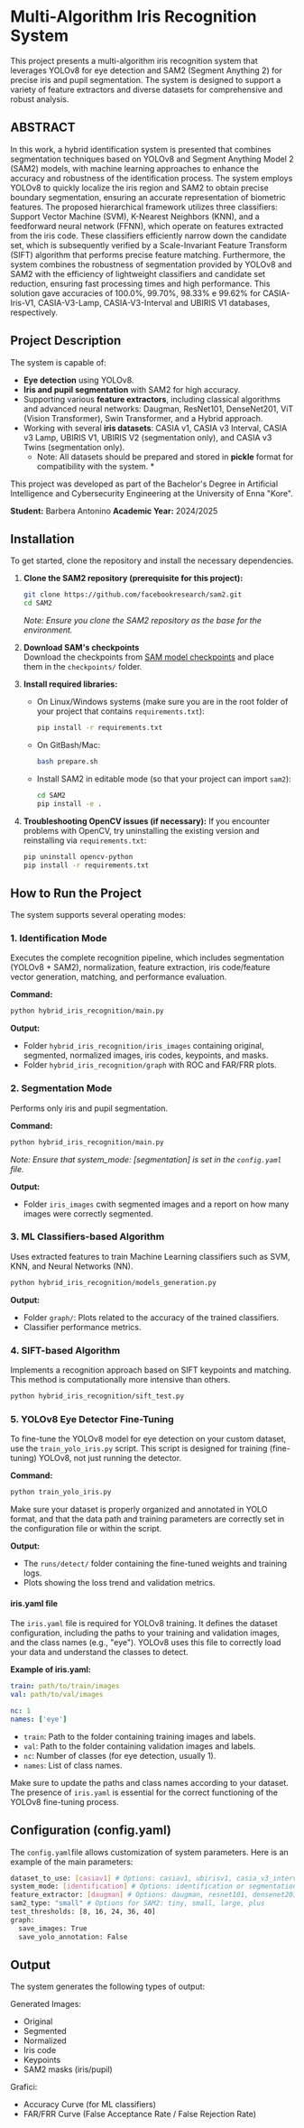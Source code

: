 # Multi-Algorithm Iris Recognition System

This project presents a multi-algorithm iris recognition system that leverages YOLOv8 for eye detection and SAM2 (Segment Anything 2) for precise iris and pupil segmentation. The system is designed to support a variety of feature extractors and diverse datasets for comprehensive and robust analysis.

## ABSTRACT ##
In this work, a hybrid identification system is presented that combines segmentation techniques based on YOLOv8 and Segment Anything Model 2 (SAM2) models, with machine learning approaches to enhance the accuracy and robustness of the identification process. The system employs YOLOv8 to quickly localize the iris region and SAM2 to obtain precise boundary segmentation, ensuring an accurate representation of biometric features.
The proposed hierarchical framework utilizes three classifiers: Support Vector Machine (SVM), K-Nearest Neighbors (KNN), and a feedforward neural network (FFNN), which operate on features extracted from the iris code. These classifiers efficiently narrow down the candidate set, which is subsequently verified by a Scale-Invariant Feature Transform (SIFT) algorithm that performs precise feature matching. Furthermore, the system combines the robustness of segmentation provided by YOLOv8 and SAM2 with the efficiency of lightweight classifiers and candidate set reduction, ensuring fast processing times and high performance. This solution gave accuracies of 100.0%, 99.70%, 98.33% e 99.62% for CASIA-Iris-V1, CASIA-V3-Lamp, CASIA-V3-Interval and UBIRIS V1 databases, respectively.

## Project Description

The system is capable of:
*   **Eye detection** using YOLOv8.
*   **Iris and pupil segmentation** with SAM2 for high accuracy.
*   Supporting various **feature extractors**, including classical algorithms and advanced neural networks: Daugman, ResNet101, DenseNet201, ViT (Vision Transformer), Swin Transformer, and a Hybrid approach.
*   Working with several **iris datasets**: CASIA v1, CASIA v3 Interval, CASIA v3 Lamp, UBIRIS V1, UBIRIS V2 (segmentation only), and CASIA v3 Twins (segmentation only).
    * Note: All datasets should be prepared and stored in **pickle** format for compatibility with the system. *

This project was developed as part of the Bachelor's Degree in Artificial Intelligence and Cybersecurity Engineering at the University of Enna "Kore".

**Student:** Barbera Antonino
**Academic Year:** 2024/2025

## Installation

To get started, clone the repository and install the necessary dependencies.

1.  **Clone the SAM2 repository (prerequisite for this project):**
    ```bash
    git clone https://github.com/facebookresearch/sam2.git
    cd SAM2
    ```
    *Note: Ensure you clone the SAM2 repository as the base for the environment.*

2. **Download SAM's checkpoints**  
   Download the checkpoints from [SAM model checkpoints](https://github.com/facebookresearch/segment-anything?tab=readme-ov-file#model-checkpoints) and place them in the `checkpoints/` folder.


3.  **Install required libraries:**
    *   On Linux/Windows systems (make sure you are in the root folder of your project that contains `requirements.txt`):
        ```bash
        pip install -r requirements.txt
        ```
    *   On GitBash/Mac:
        ```bash
        bash prepare.sh
        ```
    *   Install SAM2 in editable mode (so that your project can import `sam2`):
        ```bash
        cd SAM2
        pip install -e .
        ```

4.  **Troubleshooting OpenCV issues (if necessary):**
    If you encounter problems with OpenCV, try uninstalling the existing version and reinstalling via `requirements.txt`:
    ```bash
    pip uninstall opencv-python
    pip install -r requirements.txt
    ```

## How to Run the Project

The system supports several operating modes:

### 1. Identification Mode

Executes the complete recognition pipeline, which includes segmentation (YOLOv8 + SAM2), normalization, feature extraction, iris code/feature vector generation, matching, and performance evaluation.

**Command:**
```bash
python hybrid_iris_recognition/main.py
```
**Output:**

* Folder `hybrid_iris_recognition/iris_images` containing original, segmented, normalized images, iris codes, keypoints, and masks.
* Folder `hybrid_iris_recognition/graph` with ROC and FAR/FRR plots.


### 2. Segmentation Mode

Performs only iris and pupil segmentation.

**Command:**
```bash
python hybrid_iris_recognition/main.py
```
*Note: Ensure that system_mode: [segmentation] is set in the `config.yaml` file.*

**Output:**
* Folder `iris_images` cwith segmented images and a report on how many images were correctly segmented.

### 3. ML Classifiers-based Algorithm

Uses extracted features to train Machine Learning classifiers such as SVM, KNN, and Neural Networks (NN).

```bash
python hybrid_iris_recognition/models_generation.py
```
**Output:**

* Folder `graph/`: Plots related to the accuracy of the trained classifiers.
* Classifier performance metrics.


### 4. SIFT-based Algorithm

Implements a recognition approach based on SIFT keypoints and matching. This method is computationally more intensive than others.

```bash
python hybrid_iris_recognition/sift_test.py
```

### 5. YOLOv8 Eye Detector Fine-Tuning

To fine-tune the YOLOv8 model for eye detection on your custom dataset, use the `train_yolo_iris.py` script. This script is designed for training (fine-tuning) YOLOv8, not just running the detector.

**Command:**
```bash
python train_yolo_iris.py
```

Make sure your dataset is properly organized and annotated in YOLO format, and that the data path and training parameters are correctly set in the configuration file or within the script.

**Output:**
* The `runs/detect/` folder containing the fine-tuned weights and training logs.
* Plots showing the loss trend and validation metrics.

#### iris.yaml file

The `iris.yaml` file is required for YOLOv8 training. It defines the dataset configuration, including the paths to your training and validation images, and the class names (e.g., "eye"). YOLOv8 uses this file to correctly load your data and understand the classes to detect.

**Example of iris.yaml:**
```yaml
train: path/to/train/images
val: path/to/val/images

nc: 1
names: ['eye']
```
- `train`: Path to the folder containing training images and labels.
- `val`: Path to the folder containing validation images and labels.
- `nc`: Number of classes (for eye detection, usually 1).
- `names`: List of class names.

Make sure to update the paths and class names according to your dataset. The presence of `iris.yaml` is essential for the correct functioning of the YOLOv8 fine-tuning process.

## Configuration  (config.yaml)

The `config.yaml`file allows customization of system parameters. Here is an example of the main parameters:

```bash
dataset_to_use: [casiav1] # Options: casiav1, ubirisv1, casia_v3_interval, casia_v3_lamp
system_mode: [identification] # Options: identification or segmentation
feature_extractor: [daugman] # Options: daugman, resnet101, densenet201, vit, swin, hybrid
sam2_type: "small" # Options for SAM2: tiny, small, large, plus
test_thresholds: [8, 16, 24, 36, 40]
graph:
  save_images: True
  save_yolo_annotation: False
```

## Output
The system generates the following types of output:

Generated Images:
* Original
* Segmented
* Normalized
* Iris code
* Keypoints
* SAM2 masks (iris/pupil)

Grafici:
* Accuracy Curve (for ML classifiers)
* FAR/FRR Curve (False Acceptance Rate / False Rejection Rate)
